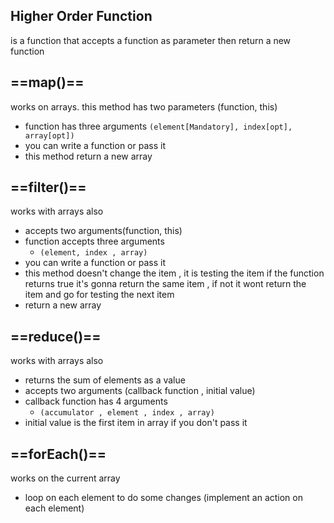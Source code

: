 ## Higher Order Function

is a function that accepts a function as parameter then return a new function

## ==map()==

works on arrays. this method has two parameters (function, this)

- function has three arguments `(element[Mandatory], index[opt], array[opt])`
- you can write a function or pass it
- this method return a new array

## ==filter()==

works with arrays also

- accepts two arguments(function, this)
- function accepts three arguments
    - `(element, index , array)`
- you can write a function or pass it
- this method doesn't change the item , it is testing the item if the function returns true it's gonna return the same item , if not it wont return the item and go for testing the next item
- return a new array

## ==reduce()==

works with arrays also

- returns the sum of elements as a value
- accepts two arguments (callback function , initial value)
- callback function has 4 arguments
    - `(accumulator , element , index , array)`
- initial value is the first item in array if you don't pass it

## ==forEach()==

works on the current array

- loop on each element to do some changes (implement an action on each element)